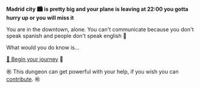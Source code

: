 **Madrid city 🏙️ is pretty big and your plane is leaving at 22:00 you gotta hurry up or you will miss it**

You are in the downtown, alone. You can't communicate because you don't speak spanish and people don't speak english 🧟

What would you do know is...

[🛬 Begin your journey](0/0.md) 🛬

㊗️ This dungeon can get powerful with your help, if you wish you can [contribute](../../#contribution-guidelines). ㊗️